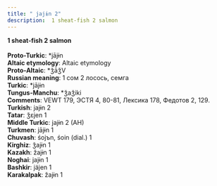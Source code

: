 ```yaml
---
title: " jajɨn 2"
description:  1 sheat-fish 2 salmon
---
```

<strong> 1 sheat-fish 2 salmon</strong><br><br>
<strong>Proto-Turkic</strong>:  *jājɨn<br>
<strong>Altaic etymology</strong>:  Altaic etymology<br>
<strong> Proto-Altaic</strong>:  *ǯāǯV<br>
<strong>Russian meaning</strong>:  1 сом 2 лосось, семга<br>
<strong>Turkic</strong>:  *jājɨn<br>
<strong>Tungus-Manchu</strong>:  *ǯaǯiki<br>
<strong>Comments</strong>:  VEWT 179, ЭСТЯ 4, 80-81, Лексика 178, Федотов 2, 129.<br>
<strong>Turkish</strong>:  jajɨn 2<br>
<strong>Tatar</strong>:  ǯɛjen 1<br>
<strong>Middle Turkic</strong>:  jajɨn 2 (AH)<br>
<strong>Turkmen</strong>:  jājɨn 1<br>
<strong>Chuvash</strong>:  śojъn, śoin (dial.) 1<br>
<strong>Kirghiz</strong>:  ǯajɨn 1<br>
<strong>Kazakh</strong>:  žajɨn 1<br>
<strong>Noghai</strong>:  jajɨn 1<br>
<strong>Bashkir</strong>:  jäjen 1<br>
<strong>Karakalpak</strong>:  žajɨn 1<br>


